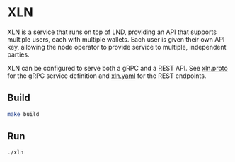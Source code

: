 # XLN
XLN is a service that runs on top of LND, providing an API that supports
multiple users, each with multiple wallets. Each user is given their own
API key, allowing the node operator to provide service to multiple,
independent parties.

XLN can be configured to serve both a gRPC and a REST API.
See [xln.proto](xlnrpc/xln.proto) for the gRPC service definition and
[xln.yaml](xlnrpc/xln.yaml) for the REST endpoints.

## Build
```bash
make build
```

## Run
```bash
./xln
```